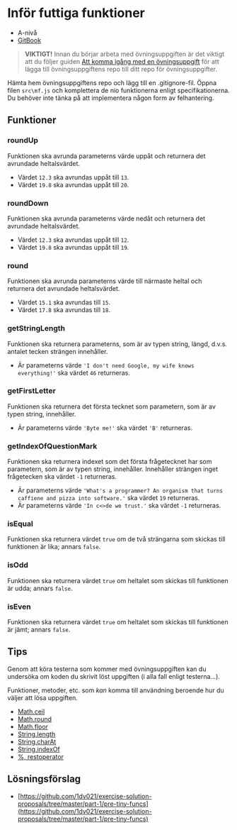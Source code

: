 # Inför futtiga funktioner

- A-nivå
- [GitBook](https://coursepress.gitbooks.io/1dv021/content/ovningsuppgifter/del1/infor-futtiga-funktioner/)

> __VIKTIGT!__ Innan du börjar arbeta med övningsuppgiften är det viktigt att du följer guiden [Att komma igång med en övningsuppgift](https://coursepress.gitbooks.io/1dv021/content/guider/att-komma-igang-med-en-ovningsuppgift/) för att lägga till övningsuppgiftens repo till ditt repo för övningsuppgifter.

Hämta hem övningsuppgiftens repo och lägg till en .gitignore-fil. Öppna filen `src\mf.js` och komplettera de nio funktionerna enligt specifikationerna. Du behöver inte tänka på att implementera någon form av felhantering.

## Funktioner

### roundUp

Funktionen ska avrunda parameterns värde uppåt och returnera det avrundade heltalsvärdet.

- Värdet `12.3` ska avrundas uppåt till `13`.
- Värdet `19.8` ska avrundas uppåt till `20`.

### roundDown

Funktionen ska avrunda parameterns värde nedåt och returnera det avrundade heltalsvärdet.

- Värdet `12.3` ska avrundas uppåt till `12`.
- Värdet `19.8` ska avrundas uppåt till `19`.

### round

Funktionen ska avrunda parameterns värde till närmaste heltal och returnera det avrundade heltalsvärdet.

- Värdet `15.1` ska avrundas till `15`.
- Värdet `17.8` ska avrundas till `18`.

### getStringLength

Funktionen ska returnera parameterns, som är av typen string, längd, d.v.s. antalet tecken strängen innehåller.

- Är parameterns värde `'I don't need Google, my wife knows everything!'` ska värdet `46` returneras.

### getFirstLetter

Funktionen ska returnera det första tecknet som parametern, som är av typen string, innehåller.

- Är parameterns värde `'Byte me!'` ska värdet `'B'` returneras.

### getIndexOfQuestionMark

Funktionen ska returnera indexet som det första frågetecknet har som parametern, som är av typen string, innehåller. Innehåller strängen inget frågetecken ska värdet `-1` returneras.

- Är parameterns värde `'What's a programmer? An organism that turns caffiene and pizza into software.'` ska värdet `19` returneras.
- Är parameterns värde `'In c<>de we trust.'` ska värdet `-1` returneras.

### isEqual

Funktionen ska returnera värdet `true` om de två strängarna som skickas till funktionen är lika; annars `false`.

### isOdd

Funktionen ska returnera värdet `true` om heltalet som skickas till funktionen är udda; annars `false`.

### isEven

Funktionen ska returnera värdet `true` om heltalet som skickas till funktionen är jämt; annars `false`.

## Tips

Genom att köra testerna som kommer med övningsuppgiften kan du undersöka om koden du skrivit löst uppgiften (i alla fall enligt testerna...).

Funktioner, metoder, etc. som _kan_ komma till användning beroende hur du väljer att lösa uppgiften.

- [Math.ceil](https://developer.mozilla.org/en-US/docs/Web/JavaScript/Reference/Global_Objects/Math/ceil)
- [Math.round](https://developer.mozilla.org/en-US/docs/Web/JavaScript/Reference/Global_Objects/Math/round)
- [Math.floor](https://developer.mozilla.org/en-US/docs/Web/JavaScript/Reference/Global_Objects/Math/floor)
- [String.length](https://developer.mozilla.org/en-US/docs/Web/JavaScript/Reference/Global_Objects/String/length)
- [String.charAt](https://developer.mozilla.org/en-US/docs/Web/JavaScript/Reference/Global_Objects/String/charAt)
- [String.indexOf](https://developer.mozilla.org/en-US/docs/Web/JavaScript/Reference/Global_Objects/String/indexOf)
- [%, restoperator](https://developer.mozilla.org/en-US/docs/Web/JavaScript/Reference/Operators/Arithmetic_Operators#Remainder)

## Lösningsförslag

- [https://github.com/1dv021/exercise-solution-proposals/tree/master/part-1/pre-tiny-funcs](https://github.com/1dv021/exercise-solution-proposals/tree/master/part-1/pre-tiny-funcs)

